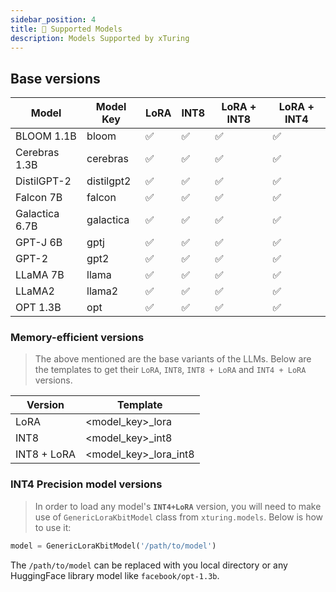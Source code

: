 ```yaml
---
sidebar_position: 4
title: 🦾 Supported Models
description: Models Supported by xTuring
---
```


<!-- # Models supported by xTuring -->
## Base versions
|   Model | Model Key | LoRA | INT8 | LoRA + INT8 | LoRA + INT4 |   
| ------ | --- | ---| --- | --- | --- |
| BLOOM 1.1B| bloom |  ✅ | ✅ | ✅ | ✅ |
| Cerebras 1.3B| cerebras | ✅  | ✅ | ✅ | ✅ |
| DistilGPT-2 | distilgpt2 | ✅  | ✅ | ✅ | ✅ |
| Falcon 7B | falcon | ✅  | ✅ | ✅ | ✅ |
| Galactica 6.7B| galactica | ✅  | ✅ | ✅ | ✅ |
| GPT-J  6B | gptj | ✅ | ✅ | ✅ | ✅ |
| GPT-2  | gpt2 | ✅  | ✅ | ✅ | ✅ |
| LLaMA  7B | llama | ✅ | ✅ | ✅ | ✅ |
| LLaMA2  | llama2 | ✅ | ✅ | ✅ | ✅ |
| OPT 1.3B  | opt | ✅ | ✅ |  ✅ | ✅ |

### Memory-efficient versions
> The above mentioned are the base variants of the LLMs. Below are the templates to get their `LoRA`, `INT8`, `INT8 + LoRA` and `INT4 + LoRA` versions.

| Version | Template |
| -- | -- |
| LoRA |  <model_key>_lora|
| INT8 |  <model_key>_int8|
| INT8 + LoRA |  <model_key>_lora_int8|

### INT4 Precision model versions
> In order to load any model's __`INT4+LoRA`__ version, you will need to make use of `GenericLoraKbitModel` class from `xturing.models`. Below is how to use it:
```python
model = GenericLoraKbitModel('/path/to/model')
```
The `/path/to/model` can be replaced with you local directory or any HuggingFace library model like `facebook/opt-1.3b`.
